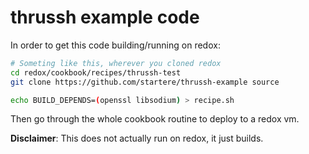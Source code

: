 # thrussh example code
In order to get this code building/running on redox:

```sh
# Someting like this, wherever you cloned redox
cd redox/cookbook/recipes/thrussh-test
git clone https://github.com/startere/thrussh-example source

echo BUILD_DEPENDS=(openssl libsodium) > recipe.sh
```
Then go through the whole cookbook routine to deploy to a redox vm.

**Disclaimer**: This does not actually run on redox, it just builds.
